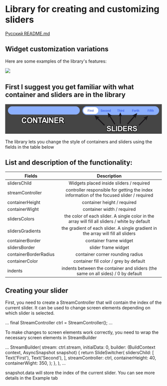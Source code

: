 # Library for creating and customizing sliders

[Русский README.md](README.ru.md)

## Widget customization variations

Here are some examples of the library's features:

![](.github/switchers_example.gif)

## First I suggest you get familiar with what container and sliders are in the library

![](.github/container_sliders.png)

The library lets you change the style of containers and sliders using the fields in the table below

## List and description of the functionality:

| Fields           | Description                                   |
| ---------------- |:---------------------------------------------:|
| slidersChild     | Widgets placed inside sliders / required |
| streamController | controller responsible for getting the index information of the focused slider / required |
| containerHeight | container height / required |
| containerWight | container width / required |
| slidersColors | the color of each slider. A single color in the array will fill all sliders / white by default |
| slidersGradients | the gradient of each slider. A single gradient in the array will fill all sliders |
| containerBorder | container frame widget |
| slidersBorder | slider frame widget |
| containerBorderRadius | container corner rounding radius |
| containerColor | container fill color / grey by default |
| indents | indents between the container and sliders (the same on all sides) / 0 by default |

## Creating your slider

First, you need to create a StreamController that will contain the index of the current slider.
It can be used to change screen elements depending on which slider is selected.

...
final StreamController<int> ctrl = StreamController<int>();
...

To make changes to screen elements work correctly, you need to wrap the necessary screen elements in StreamBuilder

...
StreamBuilder<int>(
   stream: ctrl.stream,
   initialData: 0,
    builder: (BuildContext context, AsyncSnapshot<int> snapshot) {
       return SlideSwitcher(
       slidersChild: [
         Text('First'),
         Text('Second'),
       ],
       streamController: ctrl,
       containerHeight: 40,
       containerWight: 350,
       );
    },
),
...

snapshot.data will store the index of the current slider.
You can see more details in the Example tab